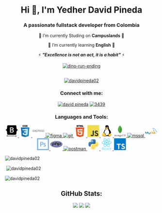 <h1 align="center">Hi 👋, I'm Yedher David Pineda</h1>
<h3 align="center"> A passionate fullstack developer from Colombia </h3>
<p align="center"> 🔭 I’m currently Studing on <b>Campuslands</b> 🔭 </p>
<p align="center"> 🌱 I’m currently learning <b>English</b> 🌱 </p>
<p align="center"> ⚡ <b><i>"Excellence is not an act, it is a habit"</i></b> ⚡ </p>

<div align="center">
  <a href="#"><img src="https://media.tenor.com/-SV9TjUGabMAAAAC/hacker-python.gif" alt="dino-run-ending" border="0" ></a>
</div>

<br>

<p align="center"> <a href="https://github.com/ryo-ma/github-profile-trophy"><img src="https://github-profile-trophy.vercel.app/?username=davidpineda02" alt="davidpineda02" /></a> </p>

<h3 align="center">Connect with me:</h3>
<p align="center">
<a href="https://linkedin.com/in/david pineda" target="blank"><img align="center" src="https://raw.githubusercontent.com/rahuldkjain/github-profile-readme-generator/master/src/images/icons/Social/linked-in-alt.svg" alt="david pineda" height="30" width="40" /></a>
<a href="https://discord.gg/3439" target="blank"><img align="center" src="https://raw.githubusercontent.com/rahuldkjain/github-profile-readme-generator/master/src/images/icons/Social/discord.svg" alt="3439" height="30" width="40" /></a>
</p>

<h3 align="center">Languages and Tools:</h3>
<p align="center"> <a href="https://getbootstrap.com" target="_blank" rel="noreferrer"> <img src="https://raw.githubusercontent.com/devicons/devicon/master/icons/bootstrap/bootstrap-plain-wordmark.svg" alt="bootstrap" width="40" height="40"/> </a> <a href="https://www.w3schools.com/css/" target="_blank" rel="noreferrer"> <img src="https://raw.githubusercontent.com/devicons/devicon/master/icons/css3/css3-original-wordmark.svg" alt="css3" width="40" height="40"/> </a> <a href="https://expressjs.com" target="_blank" rel="noreferrer"> <img src="https://raw.githubusercontent.com/devicons/devicon/master/icons/express/express-original-wordmark.svg" alt="express" width="40" height="40"/> </a> <a href="https://www.figma.com/" target="_blank" rel="noreferrer"> <img src="https://www.vectorlogo.zone/logos/figma/figma-icon.svg" alt="figma" width="40" height="40"/> </a> <a href="https://git-scm.com/" target="_blank" rel="noreferrer"> <img src="https://www.vectorlogo.zone/logos/git-scm/git-scm-icon.svg" alt="git" width="40" height="40"/> </a> <a href="https://www.w3.org/html/" target="_blank" rel="noreferrer"> <img src="https://raw.githubusercontent.com/devicons/devicon/master/icons/html5/html5-original-wordmark.svg" alt="html5" width="40" height="40"/> </a> <a href="https://developer.mozilla.org/en-US/docs/Web/JavaScript" target="_blank" rel="noreferrer"> <img src="https://raw.githubusercontent.com/devicons/devicon/master/icons/javascript/javascript-original.svg" alt="javascript" width="40" height="40"/> </a> <a href="https://www.linux.org/" target="_blank" rel="noreferrer"> <img src="https://raw.githubusercontent.com/devicons/devicon/master/icons/linux/linux-original.svg" alt="linux" width="40" height="40"/> </a> <a href="https://www.mongodb.com/" target="_blank" rel="noreferrer"> <img src="https://raw.githubusercontent.com/devicons/devicon/master/icons/mongodb/mongodb-original-wordmark.svg" alt="mongodb" width="40" height="40"/> </a> <a href="https://www.microsoft.com/en-us/sql-server" target="_blank" rel="noreferrer"> <img src="https://www.svgrepo.com/show/303229/microsoft-sql-server-logo.svg" alt="mssql" width="40" height="40"/> </a> <a href="https://www.mysql.com/" target="_blank" rel="noreferrer"> <img src="https://raw.githubusercontent.com/devicons/devicon/master/icons/mysql/mysql-original-wordmark.svg" alt="mysql" width="40" height="40"/> </a> <a href="https://www.photoshop.com/en" target="_blank" rel="noreferrer"> <img src="https://raw.githubusercontent.com/devicons/devicon/master/icons/photoshop/photoshop-line.svg" alt="photoshop" width="40" height="40"/> </a> <a href="https://www.php.net" target="_blank" rel="noreferrer"> <img src="https://raw.githubusercontent.com/devicons/devicon/master/icons/php/php-original.svg" alt="php" width="40" height="40"/> </a> <a href="https://postman.com" target="_blank" rel="noreferrer"> <img src="https://www.vectorlogo.zone/logos/getpostman/getpostman-icon.svg" alt="postman" width="40" height="40"/> </a> <a href="https://www.python.org" target="_blank" rel="noreferrer"> <img src="https://raw.githubusercontent.com/devicons/devicon/master/icons/python/python-original.svg" alt="python" width="40" height="40"/> </a> <a href="https://reactjs.org/" target="_blank" rel="noreferrer"> <img src="https://raw.githubusercontent.com/devicons/devicon/master/icons/react/react-original-wordmark.svg" alt="react" width="40" height="40"/> </a> <a href="https://www.typescriptlang.org/" target="_blank" rel="noreferrer"> <img src="https://raw.githubusercontent.com/devicons/devicon/master/icons/typescript/typescript-original.svg" alt="typescript" width="40" height="40"/> </a> </p>

<p><img align="center" src="https://github-readme-stats.vercel.app/api/top-langs?username=davidpineda02&show_icons=true&locale=en&layout=compact" alt="davidpineda02" /></p>

<p>&nbsp;<img align="center" src="https://github-readme-stats.vercel.app/api?username=davidpineda02&show_icons=true&locale=en" alt="davidpineda02" /></p>

<p><img align="center" src="https://github-readme-streak-stats.herokuapp.com/?user=davidpineda02&" alt="davidpineda02" /></p>

<h2 align="center">GitHub Stats:</h2>

<div align="center">
  <img width="400" src="https://github-readme-stats.vercel.app/api?username=davidpineda02&count_private=true&show_icons=true&theme=react" />  <img width="425" src="https://streak-stats.demolab.com/?user=kevin2606&theme=react"/>
  <img width="830" src="https://github-readme-activity-graph.vercel.app/graph?username=davidpineda02&bg_color=21232a&color=a8eeff&line=61dafb&point=f0fcff&area=true&hide_border=false" />
</div>
<a align="center" href="https://github.com/davidpineda02/github-stats"></a>


